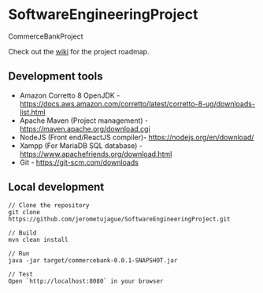 # SoftwareEngineeringProject
CommerceBankProject

Check out the [wiki](https://github.com/jerometujague/SoftwareEngineeringProject/wiki) for the project roadmap.

## Development tools
* Amazon Corretto 8 OpenJDK - https://docs.aws.amazon.com/corretto/latest/corretto-8-ug/downloads-list.html
* Apache Maven (Project management) - https://maven.apache.org/download.cgi
* NodeJS (Front end/ReactJS compiler)- https://nodejs.org/en/download/
* Xampp (For MariaDB SQL database) - https://www.apachefriends.org/download.html
* Git - https://git-scm.com/downloads

## Local development
```
// Clone the repository
git clone https://github.com/jerometujague/SoftwareEngineeringProject.git

// Build
mvn clean install

// Run
java -jar target/commercebank-0.0.1-SNAPSHOT.jar

// Test
Open `http://localhost:8080` in your browser
```
